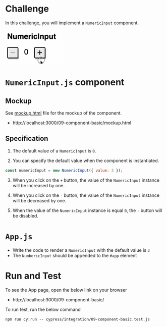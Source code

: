 # Challenge

In this challenge, you will implement a `NumericInput` component.

![App](./img/numeric-input.gif)

# `NumericInput.js` component

## Mockup

See [mockup.html](mockup.html) file for the mockup of the component.

- http://localhost:3000/09-component-basic/mockup.html

## Specification

1. The default value of a `NumericInput` is `0`.

2. You can specify the default value when the component is instantiated.

```js
const numericInput = new NumericInput({ value: 3 });
```

3. When you click on the `+` button, the value of the `NumericInput` instance will be increased by one.

4. When you click on the `-` button, the value of the `NumericInput` instance will be decreased by one.

5. When the value of the `NumericInput` instance is equal `0`, the `-` button will be disabled.

# `App.js`

- Write the code to render a `NumericInput` with the default value is `3`
- The `NumbericInput` should be appended to the `#app` element

# Run and Test

To see the App page, open the below link on your browser

- http://localhost:3000/09-component-basic/

To run test, run the below command

```
npm run cy:run -- cypress/integration/09-component-basic.test.js
```
